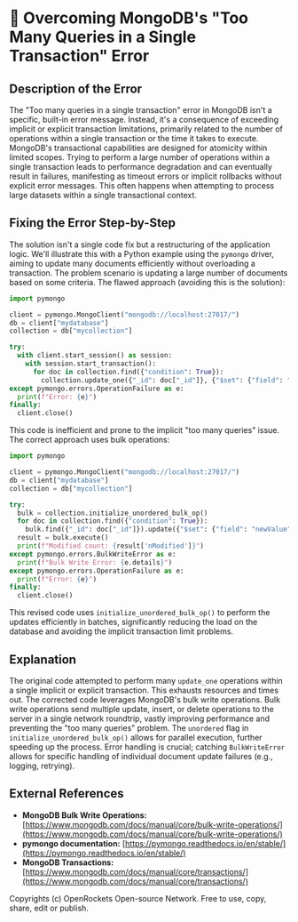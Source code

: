 # 🐞 Overcoming MongoDB's "Too Many Queries in a Single Transaction" Error


## Description of the Error

The "Too many queries in a single transaction" error in MongoDB isn't a specific, built-in error message.  Instead, it's a consequence of exceeding implicit or explicit transaction limitations, primarily related to the number of operations within a single transaction or the time it takes to execute. MongoDB's transactional capabilities are designed for atomicity within limited scopes. Trying to perform a large number of operations within a single transaction leads to performance degradation and can eventually result in failures, manifesting as timeout errors or implicit rollbacks without explicit error messages.  This often happens when attempting to process large datasets within a single transactional context.


## Fixing the Error Step-by-Step

The solution isn't a single code fix but a restructuring of the application logic.  We'll illustrate this with a Python example using the `pymongo` driver, aiming to update many documents efficiently without overloading a transaction.  The problem scenario is updating a large number of documents based on some criteria.  The flawed approach (avoiding this is the solution):

```python
import pymongo

client = pymongo.MongoClient("mongodb://localhost:27017/")
db = client["mydatabase"]
collection = db["mycollection"]

try:
  with client.start_session() as session:
    with session.start_transaction():
      for doc in collection.find({"condition": True}):
        collection.update_one({"_id": doc["_id"]}, {"$set": {"field": "newValue"}})
except pymongo.errors.OperationFailure as e:
  print(f"Error: {e}")
finally:
  client.close()

```


This code is inefficient and prone to the implicit "too many queries" issue.  The correct approach uses bulk operations:

```python
import pymongo

client = pymongo.MongoClient("mongodb://localhost:27017/")
db = client["mydatabase"]
collection = db["mycollection"]

try:
  bulk = collection.initialize_unordered_bulk_op()
  for doc in collection.find({"condition": True}):
    bulk.find({"_id": doc["_id"]}).update({"$set": {"field": "newValue"}})
  result = bulk.execute()
  print(f"Modified count: {result['nModified']}")
except pymongo.errors.BulkWriteError as e:
  print(f"Bulk Write Error: {e.details}")
except pymongo.errors.OperationFailure as e:
  print(f"Error: {e}")
finally:
  client.close()

```

This revised code uses `initialize_unordered_bulk_op()` to perform the updates efficiently in batches, significantly reducing the load on the database and avoiding the implicit transaction limit problems.


## Explanation

The original code attempted to perform many `update_one` operations within a single implicit or explicit transaction. This exhausts resources and times out. The corrected code leverages MongoDB's bulk write operations.  Bulk write operations send multiple update, insert, or delete operations to the server in a single network roundtrip, vastly improving performance and preventing the "too many queries" problem.  The `unordered` flag in `initialize_unordered_bulk_op()` allows for parallel execution, further speeding up the process.  Error handling is crucial; catching `BulkWriteError` allows for specific handling of individual document update failures (e.g., logging, retrying).


## External References

* **MongoDB Bulk Write Operations:** [https://www.mongodb.com/docs/manual/core/bulk-write-operations/](https://www.mongodb.com/docs/manual/core/bulk-write-operations/)
* **pymongo documentation:** [https://pymongo.readthedocs.io/en/stable/](https://pymongo.readthedocs.io/en/stable/)
* **MongoDB Transactions:** [https://www.mongodb.com/docs/manual/core/transactions/](https://www.mongodb.com/docs/manual/core/transactions/)


Copyrights (c) OpenRockets Open-source Network. Free to use, copy, share, edit or publish.


